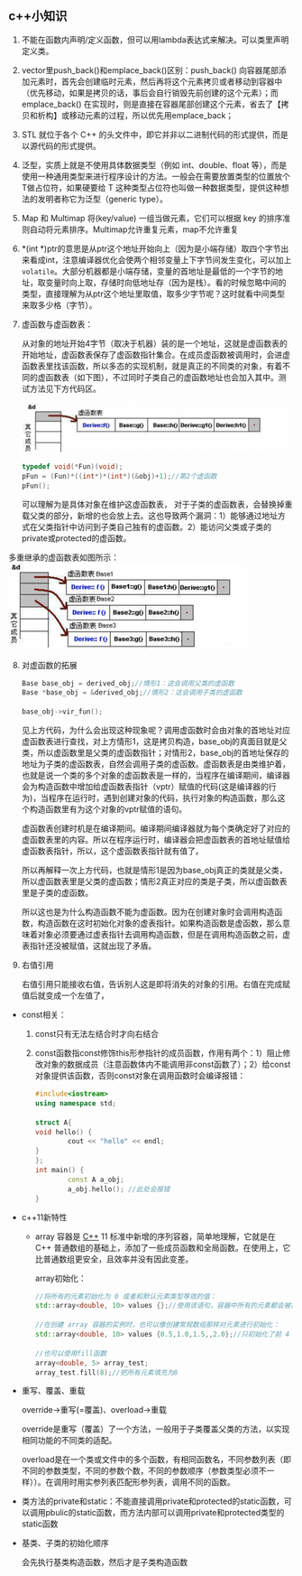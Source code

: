 ## c++小知识

1. 不能在函数内声明/定义函数，但可以用lambda表达式来解决。可以类里声明定义类。

2. vector里push_back()和emplace_back()区别：push_back() 向容器尾部添加元素时，首先会创建临时元素，然后再将这个元素拷贝或者移动到容器中（优先移动，如果是拷贝的话，事后会自行销毁先前创建的这个元素）；而 emplace_back() 在实现时，则是直接在容器尾部创建这个元素，省去了【拷贝和析构】或移动元素的过程，所以优先用emplace_back；

3. STL 就位于各个 C++ 的头文件中，即它并非以二进制代码的形式提供，而是以源代码的形式提供。

4. 泛型，实质上就是不使用具体数据类型（例如 int、double、float 等），而是使用一种通用类型来进行程序设计的方法。一般会在需要放置类型的位置放个T做占位符，如果硬要给 T 这种类型占位符也叫做一种数据类型，提供这种想法的发明者称它为泛型（generic type）。

5. Map 和 Multimap 将(key/value) 一组当做元素，它们可以根据 key 的排序准则自动将元素排序。Multimap允许重复元素，map不允许重复

6. *(int *)ptr的意思是从ptr这个地址开始向上（因为是小端存储）取四个字节出来看成int，注意编译器优化会使两个相邻变量上下字节间发生变化，可以加上```volatile```。大部分机器都是小端存储，变量的首地址是最低的一个字节的地址，取变量时向上取，存储时向低地址存（因为是栈）。看的时候忽略中间的类型，直接理解为从ptr这个地址里取值，取多少字节呢？这时就看中间类型来取多少格（字节）。

7. 虚函数与虚函数表：

	  从对象的地址开始4字节（取决于机器）装的是一个地址，这就是虚函数表的开始地址，虚函数表保存了虚函数指针集合。在成员虚函数被调用时，会进虚函数表里找该函数，所以多态的实现机制，就是真正的不同类的对象，有着不同的虚函数表（如下图），不过同时子类自己的虚函数地址也会加入其中。测试方法见下方代码区。

   <img src="etc/pic/image-20210402182206128.png" alt="image-20210402182206128" style="zoom: 50%;" />

   ```c++
   typedef void(*Fun)(void);
   pFun = (Fun)*((int*)*(int*)(&obj)+1);//第2个虚函数
   pFun();
   ```

    可以理解为是具体对象在维护这虚函数表， 对于子类的虚函数表，会替换掉重载父类的部分，新增的也会放上去。这也导致两个漏洞：1）能够通过地址方式在父类指针中访问到子类自己独有的虚函数。2）能访问父类或子类的private或protected的虚函数。

​          多重继承的虚函数表如图所示：<img src="etc/pic/image-20210402181751625.png" alt="image-20210402181751625" style="zoom:50%;" />   

8. 对虚函数的拓展

   ```c++
   Base base_obj = derived_obj;//情形1：这会调用父类的虚函数
   Base *base_obj = &derived_obj;//情形2：这会调用子类的虚函数
   
   base_obj->vir_fun();
   ```

     见上方代码，为什么会出现这种现象呢？调用虚函数时会由对象的首地址对应虚函数表进行查找，对上方情形1，这是拷贝构造，base_obj的真面目就是父类，所以虚函数里是父类的虚函数指针；对情形2，base_obj的首地址保存的地址为子类的虚函数表，自然会调用子类的虚函数。虚函数表是由类维护着，也就是说一个类的多个对象的虚函数表是一样的，当程序在编译期间，编译器会为构造函数中增加给虚函数表指针（vptr）赋值的代码(这是编译器的行为)，当程序在运行时，遇到创建对象的代码，执行对象的构造函数，那么这个构造函数里有为这个对象的vptr赋值的语句。

     虚函数表创建时机是在编译期间。编译期间编译器就为每个类确定好了对应的虚函数表里的内容。所以在程序运行时，编译器会把虚函数表的首地址赋值给虚函数表指针，所以，这个虚函数表指针就有值了。

     所以再解释一次上方代码，也就是情形1是因为base_obj真正的类就是父类，所以虚函数表里是父类的虚函数；情形2真正对应的类是子类，所以虚函数表里是子类的虚函数。

     所以这也是为什么构造函数不能为虚函数。因为在创建对象时会调用构造函数，构造函数在这时初始化对象的虚表指针。如果构造函数是虚函数，那么意味着对象必须要通过虚表指针去调用构造函数，但是在调用构造函数之前，虚表指针还没被赋值，这就出现了矛盾。
   
9. 右值引用

   右值引用只能接收右值，告诉别人这是即将消失的对象的引用。右值在完成赋值后就变成一个左值了，

- const相关：

  1. const只有无法左结合时才向右结合

  2. const函数指const修饰this形参指针的成员函数，作用有两个：1）阻止修改对象的数据成员（注意函数体内不能调用非const函数了）；2）给const对象提供该函数，否则const对象在调用函数时会编译报错：

     ```c++
     #include<iostream>
     using namespace std;
     
     struct A{
     void hello() {
             cout << "hello" << endl;
     }
     };
     int main() {
             const A a_obj;
             a_obj.hello(); //此处会报错
     }
     ```

- c++11新特性

  - array 容器是 [C++](http://c.biancheng.net/cplus/) 11 标准中新增的序列容器，简单地理解，它就是在 C++ 普通数组的基础上，添加了一些成员函数和全局函数。在使用上，它比普通数组更安全，且效率并没有因此变差。

    array初始化：

    ```c++
    //将所有的元素初始化为 0 或者和默认元素类型等效的值：
    std::array<double, 10> values {};//使用该语句，容器中所有的元素都会被初始化为 0.0
    
    //在创建 array 容器的实例时，也可以像创建常规数组那样对元素进行初始化：
    std::array<double, 10> values {0.5,1.0,1.5,,2.0};//只初始化了前 4 个元素，剩余的元素都会被初始化为 0.0
    
    //也可以使用fill函数
    array<double, 5> array_test;
    array_test.fill(8);//把所有元素填充为8
    ```

    

- 重写、覆盖、重载

  override->重写(=覆盖)、overload->重载

  override是重写（覆盖）了一个方法，一般用于子类覆盖父类的方法，以实现相同功能的不同类的适配。

  overload是在一个类或文件中的多个函数，有相同函数名，不同参数列表（即不同的参数类型，不同的参数个数，不同的参数顺序（参数类型必须不一样））。在调用时用实参列表匹配形参列表，调用不同的函数。

- 类方法的private和static：不能直接调用private和protected的static函数，可以调用pbulic的static函数，而方法内部可以调用private和protected类型的static函数

- 基类、子类的初始化顺序

  会先执行基类构造函数，然后才是子类构造函数
